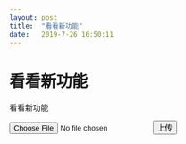 ```yaml
---
layout: post
title:  "看看新功能"
date:   2019-7-26 16:50:11
---
```

看看新功能
=======
看看新功能

<input type="file" id="file"/>

<input type="button" value="上传" onclick="uploadFile()"/>

<script>
  function uploadFile(){
    tcb.uploadFile({
      cloudPath: "test-admin.jpeg",// 上传至云端的路径
      filePath: document.getElementById('file').files[0],// 网站页面临时文件路径
      onUploadProgress:function (progressEvent) {
          console.log(progressEvent) 
          var percentCompleted = Math.round( (progressEvent.loaded * 100) / progressEvent.total );
      },
      function(err, res){
          // 返回文件 ID
          console.log(res.fileID)
      }
    });
  }
</script>
